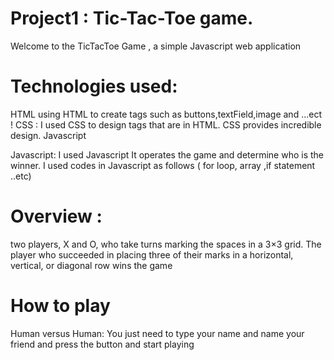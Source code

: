 # Project1 : Tic-Tac-Toe game.
Welcome to the TicTacToe Game , a simple Javascript web application

# Technologies used:
HTML
using HTML to create tags such as buttons,textField,image and ...ect ! 
CSS :
I used CSS to design tags that are in HTML. CSS provides incredible design.
Javascript

Javascript: 
I used Javascript It operates the game and determine who is the winner. I used codes in Javascript as follows ( for loop, array ,if statement ..etc)

# Overview : 
two players, X and O, who take turns marking the spaces in a 3×3 grid. The player who succeeded in placing three of their marks in a horizontal, vertical, or diagonal row wins the game

# How to play
Human versus Human:
You just need to type your name and name your friend and press the button and start playing



